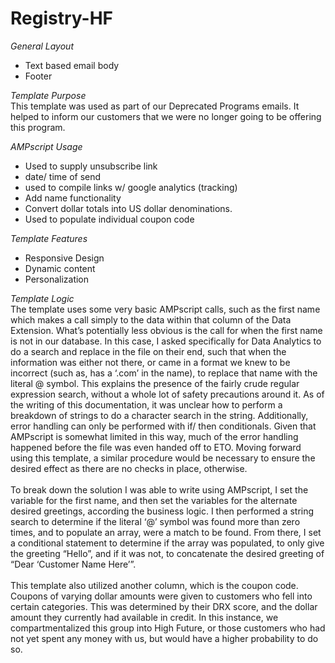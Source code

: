 # Registry-HF

*General Layout*
- Text based email body
-	Footer

*Template Purpose*<br>
This template was used as part of our Deprecated Programs emails.  It helped to inform our customers that we were no longer going to be offering this program.  

*AMPscript Usage*
-	Used to supply unsubscribe link
-	date/ time of send 
-	used to compile links w/ google analytics (tracking)  
-	Add name functionality 
-	Convert dollar totals into US dollar denominations. 
-	Used to populate individual coupon code

*Template Features*
-	Responsive Design 
-	Dynamic content
-	Personalization

*Template Logic*<br>
The template uses some very basic AMPscript calls, such as the first name which makes a call simply to the data within that column of the Data Extension.  What’s potentially less obvious is the call for when the first name is not in our database.  In this case, I asked specifically for Data Analytics to do a search and replace in the file on their end, such that when the information was either not there, or came in a format we knew to be incorrect (such as, has a ‘.com’ in the name), to replace that name with the literal @ symbol.  This explains the presence of the fairly crude regular expression search, without a whole lot of safety precautions around it.  As of the writing of this documentation, it was unclear how to perform a breakdown of strings to do a character search in the string.  Additionally, error handling can only be performed with if/ then conditionals.  Given that AMPscript is somewhat limited in this way, much of the error handling happened before the file was even handed off to ETO.   Moving forward using this template, a similar procedure would be necessary to ensure the desired effect as there are no checks in place, otherwise.  
<br>
To break down the solution I was able to write using AMPscript, I set the variable for the first name, and then set the variables for the alternate desired greetings, according the business logic.  I then performed a string search to determine if the literal ‘@’ symbol was found more than zero times, and to populate an array, were a match to be found.  From there, I set a conditional statement to determine if the array was populated, to only give the greeting “Hello”, and if it was not, to concatenate the desired greeting of “Dear ‘Customer Name Here’”.  
<br>
This template also utilized another column, which is the coupon code.  Coupons of varying dollar amounts were given to customers who fell into certain categories.  This was determined by their DRX score, and the dollar amount they currently had available in credit.  In this instance, we compartmentalized this group into High Future, or those customers who had not yet spent any money with us, but would have a higher probability to do so.  



